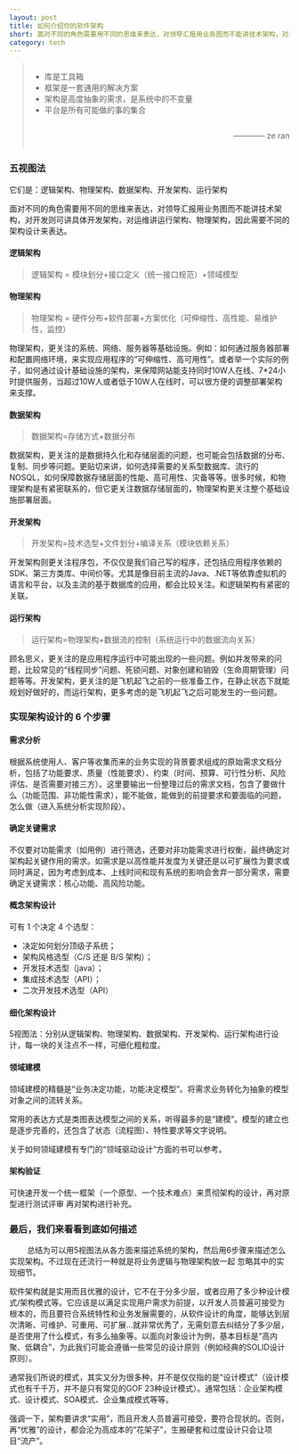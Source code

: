 ```yaml
---
layout: post
title: 如何介绍你的软件架构
short: 面对不同的角色需要用不同的思维来表达，对领导汇报用业务图而不能讲技术架构，对开发则可讲具体开发架构，对运维讲运行架构、物理架构，因此需要不同的架构设计来表达
category: tech
---
```


<blockquote style="overflow: hidden;">
  <ul>
    <li>库是工具箱</li>
    <li>框架是一套通用的解决方案</li>
    <li>架构是高度抽象的需求，是系统中的不变量</li>
    <li>平台是所有可能做的事的集合</li>
  </ul>
  <p style="float: right;">———— ze ran</p>
</blockquote>

### 五视图法

它们是：逻辑架构、物理架构、数据架构、开发架构、运行架构

面对不同的角色需要用不同的思维来表达，对领导汇报用业务图而不能讲技术架构，对开发则可讲具体开发架构，对运维讲运行架构、物理架构，因此需要不同的架构设计来表达。

#### 逻辑架构

<blockquote>
逻辑架构 = 模块划分+接口定义（统一接口规范）+领域模型
</blockquote>

#### 物理架构

<blockquote>
物理架构 = 硬件分布+软件部署+方案优化（可伸缩性、高性能、易维护性，监控）
</blockquote>

物理架构，更关注的系统、网络、服务器等基础设施。例如：如何通过服务器部署和配置网络环境，来实现应用程序的“可伸缩性、高可用性”。或者举一个实际的例子，如何通过设计基础设施的架构，来保障网站能支持同时10W人在线、7*24小时提供服务，当超过10W人或者低于10W人在线时，可以很方便的调整部署架构来支撑。

#### 数据架构

<blockquote>
数据架构=存储方式+数据分布
</blockquote>

数据架构，更关注的是数据持久化和存储层面的问题，也可能会包括数据的分布、复制、同步等问题。更贴切来讲，如何选择需要的关系型数据库、流行的NOSQL，如何保障数据存储层面的性能、高可用性、灾备等等。很多时候，和物理架构是有紧密联系的，但它更关注数据存储层面的，物理架构更关注整个基础设施部署层面。

#### 开发架构

<blockquote>
开发架构=技术选型+文件划分+编译关系（模块依赖关系）
</blockquote>

开发架构则更关注程序包，不仅仅是我们自己写的程序，还包括应用程序依赖的SDK、第三方类库、中间价等。尤其是像目前主流的Java、.NET等依靠虚拟机的语言和平台，以及主流的基于数据库的应用，都会比较关注。和逻辑架构有紧密的关联。

#### 运行架构

<blockquote>
运行架构=物理架构+数据流的控制（系统运行中的数据流向关系）
</blockquote>

顾名思义，更关注的是应用程序运行中可能出现的一些问题。例如并发带来的问题，比较常见的“线程同步”问题、死锁问题、对象创建和销毁（生命周期管理）问题等等。开发架构，更关注的是飞机起飞之前的一些准备工作，在静止状态下就能规划好做好的，而运行架构，更多考虑的是飞机起飞之后可能发生的一些问题。

### 实现架构设计的 6 个步骤

#### 需求分析

根据系统使用人、客户等收集而来的业务实现的背景要求组成的原始需求文档分析，包括了功能要求、质量（性能要求）、约束（时间、预算、可行性分析、风险评估、是否需要对接三方）。这里要输出一份整理过后的需求文档，包含了要做什么（功能范围、非功能性需求），能不能做，能做到的前提要求和要面临的问题，怎么做（进入系统分析实现阶段）。

#### 确定关键需求

不仅要对功能需求（如用例）进行筛选，还要对非功能需求进行权衡，最终确定对架构起关键作用的需求。如需求是以高性能并发度为关键还是以可扩展性为要求或同时满足，因为考虑到成本、上线时间和现有系统的影响会舍弃一部分需求，需要确定关键需求：核心功能、高风险功能。

#### 概念架构设计

可有 1 个决定 4 个选型：

- 决定如何划分顶级子系统；
- 架构风格选型（C/S 还是 B/S 架构）；
- 开发技术选型（java）；
- 集成技术选型（API）；
- 二次开发技术选型（API）

#### 细化架构设计

5视图法：分别从逻辑架构、物理架构、数据架构、开发架构、运行架构进行设计，每一块的关注点不一样，可细化粗粒度。

#### 领域建模

领域建模的精髓是“业务决定功能，功能决定模型”。将需求业务转化为抽象的模型对象之间的流转关系。

常用的表达方式是类图表达模型之间的关系，听得最多的是“建模”。模型的建立也是逐步完善的，还包含了状态（流程图）、特性要求等文字说明。

关于如何领域建模有专门的“领域驱动设计”方面的书可以参考。

#### 架构验证

可快速开发一个统一框架（一个原型、一个技术难点）来贯彻架构的设计，再对原型进行测试评审 再对架构进行补充。 

### 最后，我们来看看到底如何描述
　　
总结为可以用5视图法从各方面来描述系统的架构，然后用6步骤来描述怎么实现架构。不过现在还流行一种就是将业务逻辑与物理架构放一起 忽略其中的实现细节。 

软件架构就是实用而且优雅的设计，它不在于分多少层，或者应用了多少种设计模式/架构模式等。它应该是以满足实现用户需求为前提，以开发人员普遍可接受为根本的，而且要符合系统特性和业务发展需要的，从软件设计的角度，能够达到层次清晰、可维护、可重用、可扩展…就非常优秀了，无需刻意去纠结分了多少层，是否使用了什么模式，有多么抽象等。以面向对象设计为例，基本目标是“高内聚、低耦合”，为此我们可能会遵循一些常见的设计原则（例如经典的SOLID设计原则）。

通常我们所说的模式，其实又分为很多种，并不是仅仅指的是“设计模式”（设计模式也有千千万，并不是只有常见的GOF 23种设计模式）。通常包括：企业架构模式、设计模式、SOA模式、企业集成模式等等。

强调一下，架构要讲求“实用”，而且开发人员普遍可接受，要符合现状的。否则，再“优雅”的设计，都会沦为高成本的“花架子”，生搬硬套和过度设计只会让项目“流产”。
